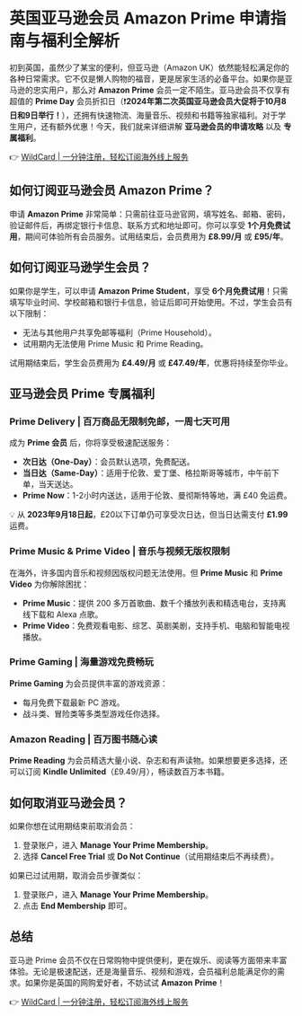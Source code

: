 # 英国亚马逊会员 Amazon Prime 申请指南与福利全解析

初到英国，虽然少了某宝的便利，但亚马逊（Amazon UK）依然能轻松满足你的各种日常需求。它不仅是懒人购物的福音，更是居家生活的必备平台。如果你是亚马逊的忠实用户，那么对 **Amazon Prime** 会员一定不陌生。亚马逊会员不仅享有超值的 **Prime Day** 会员折扣日（❗**2024年第二次英国亚马逊会员大促将于10月8日和9日举行！**），还拥有快速物流、海量音乐、视频和书籍等独家福利。对于学生用户，还有额外优惠！今天，我们就来详细讲解 **亚马逊会员的申请攻略** 以及 **专属福利**。

👉 [WildCard | 一分钟注册，轻松订阅海外线上服务](https://bbtdd.com/WildCard)

## 如何订阅亚马逊会员 Amazon Prime？



申请 **Amazon Prime** 非常简单：只需前往亚马逊官网，填写姓名、邮箱、密码，验证邮件后，再绑定银行卡信息、联系方式和地址即可。你可以享受 **1个月免费试用**，期间可体验所有会员服务。试用结束后，会员费用为 **£8.99/月** 或 **£95/年**。

## 如何订阅亚马逊学生会员？



如果你是学生，可以申请 **Amazon Prime Student**，享受 **6个月免费试用**！只需填写毕业时间、学校邮箱和银行卡信息，验证后即可开始使用。不过，学生会员有以下限制：
- 无法与其他用户共享免邮等福利（Prime Household）。
- 试用期内无法使用 Prime Music 和 Prime Reading。

试用期结束后，学生会员费用为 **£4.49/月** 或 **£47.49/年**，优惠将持续至你毕业。

## 亚马逊会员 Prime 专属福利

### Prime Delivery | 百万商品无限制免邮，一周七天可用

成为 **Prime 会员** 后，你将享受极速配送服务：
- **次日达（One-Day）**：会员默认选项，免费配送。
- **当日达（Same-Day）**：适用于伦敦、爱丁堡、格拉斯哥等城市，中午前下单，当天送达。
- **Prime Now**：1-2小时内送达，适用于伦敦、曼彻斯特等地，满 £40 免运费。

💡 从 **2023年9月18日起**，£20以下订单仍可享受次日达，但当日达需支付 **£1.99** 运费。

### Prime Music & Prime Video | 音乐与视频无版权限制

在海外，许多国内音乐和视频因版权问题无法使用。但 **Prime Music** 和 **Prime Video** 为你解除困扰：
- **Prime Music**：提供 200 多万首歌曲、数千个播放列表和精选电台，支持离线下载和 Alexa 点歌。
- **Prime Video**：免费观看电影、综艺、英剧美剧，支持手机、电脑和智能电视播放。

### Prime Gaming | 海量游戏免费畅玩

**Prime Gaming** 为会员提供丰富的游戏资源：
- 每月免费下载最新 PC 游戏。
- 战斗类、冒险类等多类型游戏任你选择。

### Amazon Reading | 百万图书随心读

**Prime Reading** 为会员精选大量小说、杂志和有声读物。如果想要更多选择，还可以订阅 **Kindle Unlimited**（£9.49/月），畅读数百万本书籍。



## 如何取消亚马逊会员？

如果你想在试用期结束前取消会员：
1. 登录账户，进入 **Manage Your Prime Membership**。
2. 选择 **Cancel Free Trial** 或 **Do Not Continue**（试用期结束后不再续费）。

如果已过试用期，取消会员步骤类似：
1. 登录账户，进入 **Manage Your Prime Membership**。
2. 点击 **End Membership** 即可。

## 总结

亚马逊 Prime 会员不仅在日常购物中提供便利，更在娱乐、阅读等方面带来丰富体验。无论是极速配送，还是海量音乐、视频和游戏，会员福利总能满足你的需求。如果你是英国的网购爱好者，不妨试试 **Amazon Prime**！

👉 [WildCard | 一分钟注册，轻松订阅海外线上服务](https://bbtdd.com/WildCard)